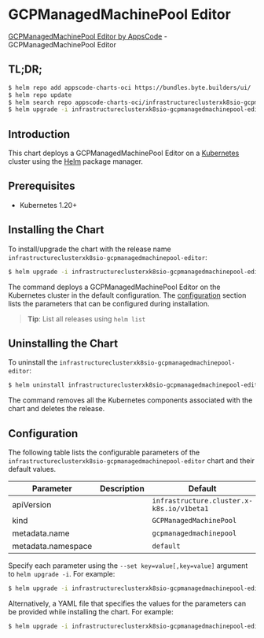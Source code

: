 # GCPManagedMachinePool Editor

[GCPManagedMachinePool Editor by AppsCode](https://byte.builders) - GCPManagedMachinePool Editor

## TL;DR;

```bash
$ helm repo add appscode-charts-oci https://bundles.byte.builders/ui/
$ helm repo update
$ helm search repo appscode-charts-oci/infrastructureclusterxk8sio-gcpmanagedmachinepool-editor --version=v0.4.21
$ helm upgrade -i infrastructureclusterxk8sio-gcpmanagedmachinepool-editor appscode-charts-oci/infrastructureclusterxk8sio-gcpmanagedmachinepool-editor -n default --create-namespace --version=v0.4.21
```

## Introduction

This chart deploys a GCPManagedMachinePool Editor on a [Kubernetes](http://kubernetes.io) cluster using the [Helm](https://helm.sh) package manager.

## Prerequisites

- Kubernetes 1.20+

## Installing the Chart

To install/upgrade the chart with the release name `infrastructureclusterxk8sio-gcpmanagedmachinepool-editor`:

```bash
$ helm upgrade -i infrastructureclusterxk8sio-gcpmanagedmachinepool-editor appscode-charts-oci/infrastructureclusterxk8sio-gcpmanagedmachinepool-editor -n default --create-namespace --version=v0.4.21
```

The command deploys a GCPManagedMachinePool Editor on the Kubernetes cluster in the default configuration. The [configuration](#configuration) section lists the parameters that can be configured during installation.

> **Tip**: List all releases using `helm list`

## Uninstalling the Chart

To uninstall the `infrastructureclusterxk8sio-gcpmanagedmachinepool-editor`:

```bash
$ helm uninstall infrastructureclusterxk8sio-gcpmanagedmachinepool-editor -n default
```

The command removes all the Kubernetes components associated with the chart and deletes the release.

## Configuration

The following table lists the configurable parameters of the `infrastructureclusterxk8sio-gcpmanagedmachinepool-editor` chart and their default values.

|     Parameter      | Description |                       Default                        |
|--------------------|-------------|------------------------------------------------------|
| apiVersion         |             | <code>infrastructure.cluster.x-k8s.io/v1beta1</code> |
| kind               |             | <code>GCPManagedMachinePool</code>                   |
| metadata.name      |             | <code>gcpmanagedmachinepool</code>                   |
| metadata.namespace |             | <code>default</code>                                 |


Specify each parameter using the `--set key=value[,key=value]` argument to `helm upgrade -i`. For example:

```bash
$ helm upgrade -i infrastructureclusterxk8sio-gcpmanagedmachinepool-editor appscode-charts-oci/infrastructureclusterxk8sio-gcpmanagedmachinepool-editor -n default --create-namespace --version=v0.4.21 --set apiVersion=infrastructure.cluster.x-k8s.io/v1beta1
```

Alternatively, a YAML file that specifies the values for the parameters can be provided while
installing the chart. For example:

```bash
$ helm upgrade -i infrastructureclusterxk8sio-gcpmanagedmachinepool-editor appscode-charts-oci/infrastructureclusterxk8sio-gcpmanagedmachinepool-editor -n default --create-namespace --version=v0.4.21 --values values.yaml
```
